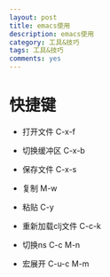 ```yaml
---
layout: post
title: emacs使用
description: emacs使用
category: 工具&技巧
tags: 工具&技巧
comments: yes
---
```


快捷键
==================
 - 打开文件 C-x-f
 - 切换缓冲区 C-x-b
 - 保存文件 C-x-s
 - 复制 M-w
 - 粘贴 C-y
 

 - 重新加载clj文件 C-c-k
 - 切换ns C-c M-n
 - 宏展开 C-u-c  M-m
